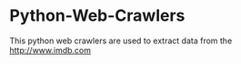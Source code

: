 # Python-Web-Crawlers
This python web crawlers are used to extract data from the http://www.imdb.com 
